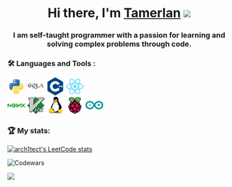 <h1 align="center">Hi there, I'm <a href="#" target="_blank">Tamerlan</a> 
<img src="https://github.com/blackcater/blackcater/raw/main/images/Hi.gif" height="32"/></h1>
<h3 align="center">I am self-taught programmer with a passion for learning and solving complex problems through code.</h3>

### :hammer_and_wrench: Languages and Tools :

<div>
   <img src="https://github.com/devicons/devicon/blob/master/icons/python/python-original.svg" title="Python" alt="Python" width="40" height="40"/>
   <img src="https://github.com/devicons/devicon/blob/master/icons/sqlalchemy/sqlalchemy-original.svg" title="SQLAlchemy" alt="SQLAlchemy" width="40" height="40">
   <img src="https://github.com/devicons/devicon/blob/master/icons/cplusplus/cplusplus-plain.svg" title="cplusplus" alt="cplusplus" width="40" height="40">
   <img src="https://github.com/devicons/devicon/blob/master/icons/react/react-original.svg" title="React" alt="React" width="40" height="40">
</div>

<div>
   <img src="https://github.com/devicons/devicon/blob/master/icons/nginx/nginx-original.svg" title="Nginx" alt="Nginx" width="40" height="40"/>
   <img src="https://github.com/devicons/devicon/blob/master/icons/vim/vim-original.svg" title="Vim" alt="Vim" width="40" height="40"/>
   <img src="https://github.com/devicons/devicon/blob/master/icons/linux/linux-original.svg" title= "Linux" alt="Linux" width="40" height="40"/>
   <img src="https://github.com/devicons/devicon/blob/master/icons/raspberrypi/raspberrypi-original.svg" title="Raspberry Pi" alt="Raspberry Pi" width="40" height="40"/>
   <img src="https://github.com/devicons/devicon/blob/master/icons/arduino/arduino-original.svg" title="Arduino" alt="Arduino" width="40" height="40"/>
</div>

### 🏆 My stats:

[![arch1tect's LeetCode stats](https://leetcode-stats-six.vercel.app/api?username=arch1tect&theme=dark)](https://leetcode.com/arch1tect/)

![Codewars](https://www.codewars.com/users/arch1tect1/badges/large)

![](https://github-profile-summary-cards.vercel.app/api/cards/stats?username=arch1tect1&theme=dark)
